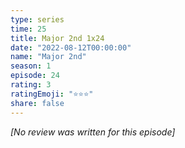 ```yaml
---
type: series
time: 25
title: Major 2nd 1x24
date: "2022-08-12T00:00:00"
name: "Major 2nd"
season: 1
episode: 24
rating: 3
ratingEmoji: "⭐️⭐️⭐️"
share: false
---
```


*[No review was written for this episode]*